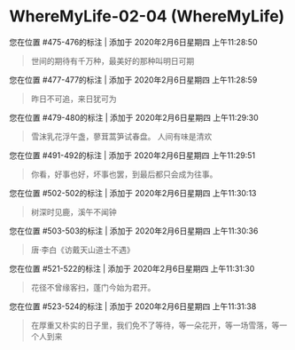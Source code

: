 # WhereMyLife-02-04 (WhereMyLife)

您在位置 #475-476的标注 | 添加于 2020年2月6日星期四 上午11:28:50

>世间的期待有千万种，最美好的那种叫明日可期

您在位置 #477-477的标注 | 添加于 2020年2月6日星期四 上午11:28:59

>昨日不可追，来日犹可为

您在位置 #479-480的标注 | 添加于 2020年2月6日星期四 上午11:29:30

>雪沫乳花浮午盏，蓼茸蒿笋试春盘。 人间有味是清欢

您在位置 #491-492的标注 | 添加于 2020年2月6日星期四 上午11:29:51

>你看，好事也好，坏事也罢，到最后都只会成为往事。

您在位置 #502-502的标注 | 添加于 2020年2月6日星期四 上午11:30:13

>树深时见鹿，溪午不闻钟

您在位置 #503-503的标注 | 添加于 2020年2月6日星期四 上午11:30:36

>唐·李白《访戴天山道士不遇》

您在位置 #521-522的标注 | 添加于 2020年2月6日星期四 上午11:31:30

>花径不曾缘客扫，蓬门今始为君开。

您在位置 #523-524的标注 | 添加于 2020年2月6日星期四 上午11:31:38

>在厚重又朴实的日子里，我们免不了等待，等一朵花开，等一场雪落，等一个人到来